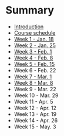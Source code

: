 # Summary

* [Introduction](README.md)
* [Course schedule](course-schedule.md)
* [Week 1 - Jan. 18](week-1-118.md)
* [Week 2 - Jan. 25](week-2---125.md)
* [Week 3 - Feb. 1](week-3---21.md)
* [Week 4 - Feb. 8](week-4---feb-8.md)
* [Week 5 - Feb. 15](week-5-feb.-15.md)
* Week 6 - Feb. 22
* [Week 7 - Mar. 1](week-7-mar.-1.md)
* [Week 8 - Mar. 8](week-8-mar.-8.md)
* Week 9 - Mar. 22
* Week 10 - Mar. 29
* Week 11 - Apr. 5
* Week 12 - Apr. 12
* Week 13 - Apr. 19
* Week 14 - Apr. 26
* Week 15 - May. 3

